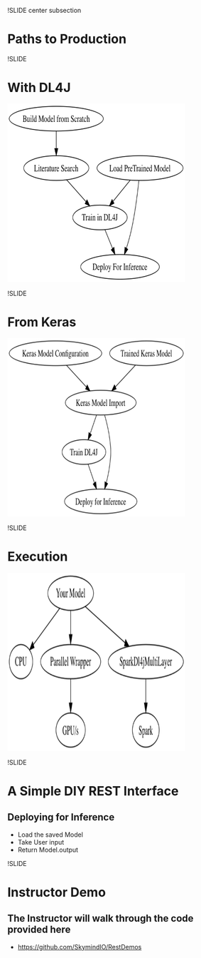 !SLIDE center subsection

# Paths to Production

!SLIDE

# With DL4J

<img src="../resources/production_paths2.png" height="400" width="400">

!SLIDE

# From Keras

<img src="../resources/production_paths.png" height="400" width="400">

!SLIDE

# Execution

<img src="../resources/gpus.png" height="400" width="400">

!SLIDE

# A Simple DIY REST Interface

## Deploying for Inference

* Load the saved Model
* Take User input
* Return Model.output

!SLIDE

# Instructor Demo

## The Instructor will walk through the code provided here

* https://github.com/SkymindIO/RestDemos
